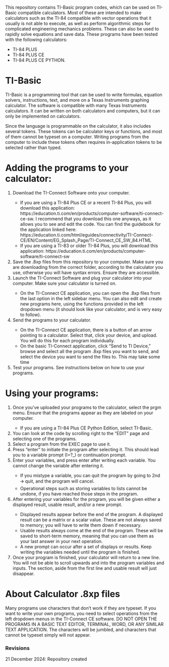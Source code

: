 This repository contains TI-Basic program codes, which can be used on TI-Basic compatible calculators. Most of these are intended to make calculators such as the TI-84 compatible with vector operations that it usually is not able to execute, as well as perform algorithmic steps for complicated engineering mechanics problems. These can also be used to rapidly solve equations and save data. These programs have been tested with the following calculators: 
<ul>
  <li>TI-84 PLUS</li>
  <li>TI-84 PLUS CE</li>
  <li>TI-84 PLUS CE PYTHON.</li>
</ul>

# TI-Basic
<p>TI-Basic is a programming tool that can be used to write formulas, equation solvers, instructions, text, and more on a Texas Instruments graphing calculator. The software is compatible with many Texas Instruments calculators. It can be written on both calculators and computers, but it can only be implemented on calculators.</p>
<p>Since the language is programmable on the calculator, it also includes several tokens. These tokens can be calculator keys or functions, and most of them cannot be typeset on a computer. Writing programs from the computer to include these tokens often requires in-application tokens to be selected rather than typed. </p>
  
# Adding the programs to your calculator:
<ol>
  <li>Download the TI-Connect Software onto your computer.</li>
    <ul>
      <li>If you are using a TI-84 Plus CE or a recent TI-84 Plus, you will download this application: <link> https://education.ti.com/en/products/computer-software/ti-connect-ce-sw. I recommend that you download this one anyways, as it allows you to see and edit the code. You can find the guidebook for the application linked here: <link> https://education.ti.com/html/eguides/connectivity/TI-Connect-CE/EN/Content/EG_Splash_Page/TI-Connect_CE_SW_84.HTML</li>
      <li>If you are using a TI-83 or older TI-84 Plus, you will download this application: <link> https://education.ti.com/en/products/computer-software/ti-connect-sw </li>
    </ul>
  <li>Save the .8xp files from this repository to your computer. Make sure you are downloading from the correct folder, according to the calculator you use, otherwise you will have syntax errors. Ensure they are accessible.</li>
  <li>Launch the TI-Connect Software and plug your calculator into your computer. Make sure your calculator is turned on.</li>
    <ul><li>On the TI-Connect CE application, you can open the .8xp files from the last option in the left sidebar menu. You can also edit and create new programs here, using the functions provided in the left dropdown menu (it should look like your calculator, and is very easy to follow).</li></ul>
  <li>Send the programs to your calculator.</li>
    <uL>
      <li>On the TI-Connect CE application, there is a button of an arrow pointing to a calculator. Select that, click your device, and upload. You will do this for each program individually. </li>
      <li>On the basic TI-Connect application, click “Send to TI Device,” browse and select all the program .8xp files you want to send, and select the device you want to send the files to. This may take some time</li>
    </uL>
  <li>Test your programs. See instructions below on how to use your programs.</li>
</ol>

# Using your programs:
<ol>
  <li>Once you’ve uploaded your programs to the calculator, select the prgm menu. Ensure that the programs appear as they are labeled on your computer.</li>
    <ul><li>If you are using a TI-84 Plus CE Python Edition, select TI-Basic.</li></ul>
  <li>You can look at the code by scrolling right to the “EDIT” page and selecting one of the programs.</li>
  <li>Select a program from the EXEC page to use it.</li>
  <li>Press “enter” to initiate the program after selecting it. This should lead you to a variable prompt (I=?_) or continuation prompt.</li>
  <li>Enter your variables, and press enter after writing each variable. You cannot change the variable after entering it.</li>
  <ul>
    <li>If you mistype a variable, you can quit the program by going to 2nd 🡪 quit, and the program will cancel.</li>
    <li>Operational steps such as storing variables to lists cannot be undone, if you have reached those steps in the program.</li>
  </ul>
  <li>After entering your variables for the program, you will be given either a displayed result, usable result, and/or a new prompt.</li>
  <ul>
    <li>Displayed results appear before the end of the program. A displayed result can be a matrix or a scalar value. These are not always saved to memory; you will have to write them down if necessary.</li>
    <li>Usable results always come at the end of the program. These will be saved to short-term memory, meaning that you can use them as your last answer in your next operation.</li>
    <li>A new prompt can occur after a set of displays or results. Keep writing the variables needed until the program is finished.</li>
  </ul>
  <li>Once your program is finished, your calculator will return to a new line. You will not be able to scroll upwards and into the program variables and inputs. The section, aside from the first line and usable result will just disappear. </li>
</ol>

# About Calculator .8xp files
Many programs use characters that don’t work if they are typeset. If you want to write your own programs, you need to select operations from the left dropdown menus in the TI-Connect CE software. DO NOT OPEN THE PROGRAMS IN A BASIC TEXT EDITOR, TERMINAL, WORD, OR ANY SIMILAR TEXT APPLICATION. The characters will be jumbled, and characters that cannot be typeset simply will not appear.
### Revisions
<p>21 December 2024: Repository created</p>
